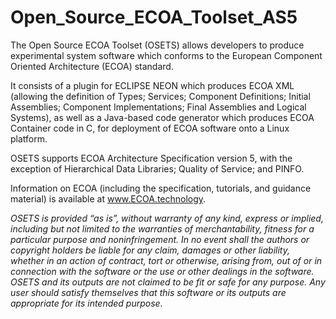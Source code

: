 # Open_Source_ECOA_Toolset_AS5
The Open Source ECOA Toolset (OSETS) allows developers to produce experimental system software which conforms to the European Component Oriented Architecture (ECOA) standard.  

It consists of a plugin for ECLIPSE NEON which produces ECOA XML (allowing the definition of Types; Services; Component Definitions; Initial Assemblies; Component Implementations; Final Assemblies and Logical Systems), as well as a Java-based code generator which produces ECOA Container code in C, for deployment of ECOA software onto a Linux platform.

OSETS supports ECOA Architecture Specification version 5, with the exception of Hierarchical Data Libraries; Quality of Service; and PINFO.

Information on ECOA (including the specification, tutorials, and guidance material) is available at www.ECOA.technology.


_OSETS is provided “as is”, without warranty of any kind, express or implied, including but not limited to the warranties of merchantability, fitness for a particular purpose and noninfringement.  In no event shall the authors or copyright holders be liable for any claim, damages or other liability, whether in an action of contract, tort or otherwise, arising from, out of or in connection with the software or the use or other dealings in the software.  OSETS and its outputs are not claimed to be fit or safe for any purpose.  Any user should satisfy themselves that this software or its outputs are appropriate for its intended purpose._

